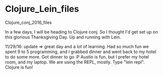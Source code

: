 # Clojure_Lein_files
Clojure_conj_2016_files

In a few days, I will be heading to Clojure conj.
So I thought I'd get set up on this glorious Thanksgiving Day.
Up and running with Lein.

11/29/16: update => great day and a lot of learning. Had so much fun we spent 9 to 5 programming, and 
                    I grabbed dinner and went back to my hotel to do some more. Got dinner to go :P
                    Austin is fun, but I prefer my hotel room, and my laptop. We are using the REPL,
                    mostly. Type "lein repl".
                    Clojure is fun!
